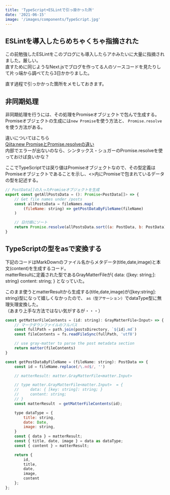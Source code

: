 ```yaml
---
title: 'TypeScript+ESLintで引っ掛かった所'
date: '2021-06-15'
image: '/images/components/TypeScript.jpg'
---
```

## ESLintを導入したらめちゃくちゃ指摘された
この前勉強したESLintをこのブログにも導入したらアホみたいに大量に指摘されました。厳しい。<br/>
直すために同じようなNext.jsでブログを作ってる人のソースコードを見たりして片っ端から調べてたら3日かかりました。<br/>

直す過程で引っかかった箇所をメモしておきます。


## 非同期処理

非同期処理を行うには、その処理をPromiseオブジェクトで包んで生成する。<br/>
Promiseオブジェクトの生成には<code>new Promise</code>を使う方法と、
<code>Promise.resolve</code>を使う方法がある。

違いについてはこちら<br/>
[Qiita:new PromiseとPromise.resolveの違い](https://qiita.com/ueokande/items/807a6c9a64c3874a0f83)<br/>
内部でエラーが出ないのなら、シンタックス・シュガーのPromise.resolveを使っておけば良いかな？

ここでTypeScriptでは戻り値はPromiseオブジェクトなので、その型定義はPromiseオブジェクトであることを示し、<>内にPromiseで包まれているデータの型を記述する。

```javascript
// PostData[]の入ったPromiseオブジェクトを生成
export const getAllPostsData = (): Promise<PostData[]> => {
    // Get file names under /posts
    const allPostsData = fileNames.map(
        (fileName: string) => getPostDataByFileName(fileName)
    )

    // 日付順にソート
    return Promise.resolve(allPostsData.sort((a: PostData, b: PostData) => a.date < b.date ? 1 : -1));
}
```

## TypeScriptの型をasで変換する

下記のコードはMarkDownのファイル名からメタデータ(title,date,image)と本文(content)を生成するコード。<br/>
matterResultに定義された型であるGrayMatterFile<T>が{ data: {[key: string;]: string} content: string; } となっていた。<br/>

このまま使うとmatterResultから生成する(title,date,image)が{[key:string]: string}型になって嬉しくなかったので、
<code>as（型アサーション）</code>でdataType型に無理矢理変換した。<br/>
（あまり上手な方法ではない気がするが・・・）

```javascript
const getMatterFileContents = (id: string): GrayMatterFile<Input> => {
    // マークダウンファイルのフルパス
    const fullPath = path.join(postsDirectory, `${id}.md`)
    const fileContents = fs.readFileSync(fullPath, 'utf8')

    // use gray-matter to parse the post metadata section
    return matter(fileContents)
}

const getPostDataByFileName = (fileName: string): PostData => {
    const id = fileName.replace(/\.md$/, '')

    // matterResult: matter.GrayMatterFile<matter.Input>

    // type matter.GrayMatterFile<matter.Input>  = {
    //     data: { [key: string]: string; }
    //     content: string;
    // }
    const matterResult　= getMatterFileContents(id);

    type dataType = {
        title: string,
        date: Date,
        image: string,
    }
    const { data } = matterResult;
    const { title, date, image } = data as dataType;
    const { content } = matterResult;

    return {
        id,
        title,
        date,
        image,
        content
    };
};


```